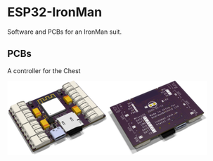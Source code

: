# ESP32-IronMan

Software and PCBs for an IronMan suit.

## PCBs

A controller for the Chest

<img width=45% src='PCB/IronMan/IronMan.png'><img width=45% src='PCB/IronMan/IronMan-bottom.png'>